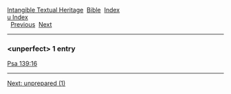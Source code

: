 [Intangible Textual Heritage](../../index)  [Bible](../index) 
[Index](index)   
[u Index](_u_)  
  [Previous](c11950)  [Next](c11952) 

------------------------------------------------------------------------

### &lt;unperfect&gt; 1 entry

[Psa 139:16](../kjv/psa139.htm#016)  

------------------------------------------------------------------------

[Next: unprepared (1)](c11952)
